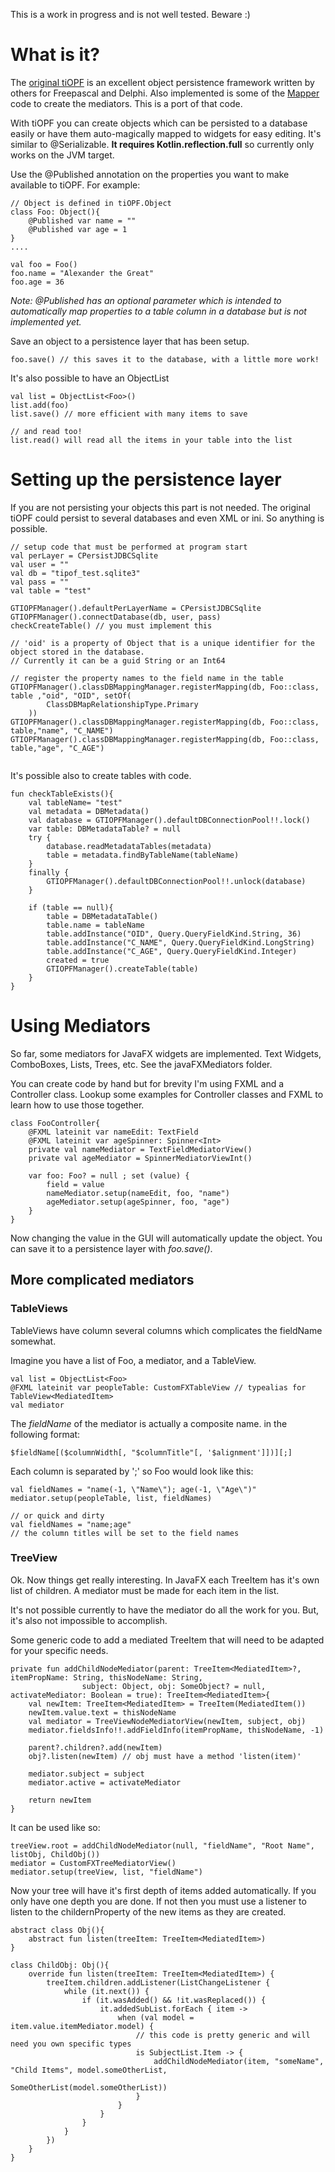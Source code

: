 This is a work in progress and is not well tested. Beware :)

# What is it?
The [original tiOPF](https://github.com/graemeg/tiopf/tree/tiopf2) is an excellent object persistence framework written 
by others for Freepascal and Delphi. Also implemented is some of the [Mapper](https://github.com/graemeg/tiopf_apps) 
code to create the mediators. This is a port of that code.

With tiOPF you can create objects which can be persisted to a database easily or have them auto-magically mapped to 
widgets for easy editing. It's similar to @Serializable. **It requires Kotlin.reflection.full** so currently only works 
on the JVM target.

Use the @Published annotation on the properties you want to make available to tiOPF. For example:

~~~
// Object is defined in tiOPF.Object
class Foo: Object(){
    @Published var name = ""         
    @Published var age = 1
}
....

val foo = Foo()
foo.name = "Alexander the Great"
foo.age = 36
~~~
*Note: @Published has an optional parameter which is intended to automatically map properties to a table column in a 
database but is not implemented yet.*

Save an object to a persistence layer that has been setup.

~~~
foo.save() // this saves it to the database, with a little more work!
~~~
It's also possible to have an ObjectList<Foo>

~~~
val list = ObjectList<Foo>()
list.add(foo)
list.save() // more efficient with many items to save 

// and read too!
list.read() will read all the items in your table into the list   
~~~~


# Setting up the persistence layer

If you are not persisting your objects this part is not needed. The original tiOPF could persist to several databases 
and even XML or ini. So anything is possible.
~~~~
// setup code that must be performed at program start
val perLayer = CPersistJDBCSqlite
val user = ""
val db = "tipof_test.sqlite3"
val pass = ""
val table = "test"

GTIOPFManager().defaultPerLayerName = CPersistJDBCSqlite
GTIOPFManager().connectDatabase(db, user, pass)
checkCreateTable() // you must implement this

// 'oid' is a property of Object that is a unique identifier for the object stored in the database.
// Currently it can be a guid String or an Int64  

// register the property names to the field name in the table
GTIOPFManager().classDBMappingManager.registerMapping(db, Foo::class, table ,"oid", "OID", setOf(
        ClassDBMapRelationshipType.Primary
    ))
GTIOPFManager().classDBMappingManager.registerMapping(db, Foo::class, table,"name", "C_NAME")
GTIOPFManager().classDBMappingManager.registerMapping(db, Foo::class, table,"age", "C_AGE")
 
~~~~

It's possible also to create tables with code.
~~~
fun checkTableExists(){
    val tableName= "test"
    val metadata = DBMetadata()
    val database = GTIOPFManager().defaultDBConnectionPool!!.lock()
    var table: DBMetadataTable? = null    
    try {
        database.readMetadataTables(metadata)
        table = metadata.findByTableName(tableName)
    }
    finally {
        GTIOPFManager().defaultDBConnectionPool!!.unlock(database)
    }

    if (table == null){
        table = DBMetadataTable()
        table.name = tableName
        table.addInstance("OID", Query.QueryFieldKind.String, 36)
        table.addInstance("C_NAME", Query.QueryFieldKind.LongString)
        table.addInstance("C_AGE", Query.QueryFieldKind.Integer)
        created = true
        GTIOPFManager().createTable(table)
    }    
}
~~~

# Using Mediators

So far, some mediators for JavaFX widgets are implemented. Text Widgets, ComboBoxes, Lists, Trees, etc. See the 
javaFXMediators folder.

You can create code by hand but for brevity I'm using FXML and a Controller class.
Lookup some examples for Controller classes and FXML to learn how to use those together.

~~~
class FooController{
    @FXML lateinit var nameEdit: TextField
    @FXML lateinit var ageSpinner: Spinner<Int>
    private val nameMediator = TextFieldMediatorView()
    private val ageMediator = SpinnerMediatorViewInt()

    var foo: Foo? = null ; set (value) {
        field = value
        nameMediator.setup(nameEdit, foo, "name")        
        ageMediator.setup(ageSpinner, foo, "age")                
    }    
}
~~~
Now changing the value in the GUI will automatically update the object. You can save it to a persistence layer with 
*foo.save()*.

## More complicated mediators

### TableViews
TableViews have column several columns which complicates the fieldName somewhat.

Imagine you have a list of Foo, a mediator, and a TableView.
~~~
val list = ObjectList<Foo>
@FXML lateinit var peopleTable: CustomFXTableView // typealias for TableView<MediatedItem>
val mediator
~~~

The *fieldName* of the mediator is actually a composite name. in the following format:
~~~
$fieldName[($columnWidth[, "$columnTitle"[, '$alignment']])][;]
~~~
Each column is separated by ';' so Foo would look like this:
~~~
val fieldNames = "name(-1, \"Name\"); age(-1, \"Age\")"
mediator.setup(peopleTable, list, fieldNames)

// or quick and dirty
val fieldNames = "name;age"
// the column titles will be set to the field names
~~~

### TreeView
Ok. Now things get really interesting. In JavaFX each TreeItem has it's own list of children.
A mediator must be made for each item in the list.

It's not possible currently to have the mediator do all the work for you.
But, it's also not impossible to accomplish.

Some generic code to add a mediated TreeItem that will need to be adapted for your specific needs.
~~~
private fun addChildNodeMediator(parent: TreeItem<MediatedItem>?, itemPropName: String, thisNodeName: String, 
                subject: Object, obj: SomeObject? = null, activateMediator: Boolean = true): TreeItem<MediatedItem>{
    val newItem: TreeItem<MediatedItem> = TreeItem(MediatedItem())
    newItem.value.text = thisNodeName
    val mediator = TreeViewNodeMediatorView(newItem, subject, obj)
    mediator.fieldsInfo!!.addFieldInfo(itemPropName, thisNodeName, -1)

    parent?.children?.add(newItem)
    obj?.listen(newItem) // obj must have a method 'listen(item)'

    mediator.subject = subject
    mediator.active = activateMediator

    return newItem
}
~~~

It can be used like so:

~~~
treeView.root = addChildNodeMediator(null, "fieldName", "Root Name", listObj, ChildObj())
mediator = CustomFXTreeMediatorView()
mediator.setup(treeView, list, "fieldName")
~~~

Now your tree will have it's first depth of items added automatically. If you only have one depth you are done. 
If not then you must use a listener to listen to the childernProperty of the new items as they are created.

~~~
abstract class Obj(){
    abstract fun listen(treeItem: TreeItem<MediatedItem>)
}  

class ChildObj: Obj(){
    override fun listen(treeItem: TreeItem<MediatedItem>) {
        treeItem.children.addListener(ListChangeListener {
            while (it.next()) {
                if (it.wasAdded() && !it.wasReplaced()) {
                    it.addedSubList.forEach { item ->
                        when (val model = item.value.itemMediator.model) {                                
                            // this code is pretty generic and will need you own specific types
                            is SubjectList.Item -> {
                                addChildNodeMediator(item, "someName", "Child Items", model.someOtherList, 
                                                                SomeOtherList(model.someOtherList))                                    
                            }
                        }
                    }
                }
            }
        })
    }
}
~~~
